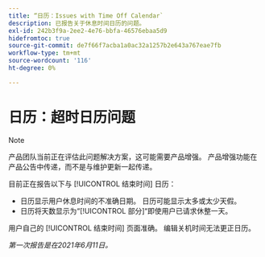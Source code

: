 ```yaml
---
title: “日历：Issues with Time Off Calendar`
description: 已报告关于休息时间日历的问题。
exl-id: 242b3f9a-2ee2-4e76-bbfa-46576ebaa5d9
hidefromtoc: true
source-git-commit: de7f66f7acba1a0ac32a1257b2e643a767eae7fb
workflow-type: tm+mt
source-wordcount: '116'
ht-degree: 0%

---
```


# 日历：超时日历问题

>[!NOTE]
>
>产品团队当前正在评估此问题解决方案，这可能需要产品增强。 产品增强功能在产品公告中传递，而不是与维护更新一起传递。

目前正在报告以下与 [!UICONTROL 结束时间] 日历：

* 日历显示用户休息时间的不准确日期。 日历可能显示太多或太少天假。
* 日历将天数显示为“[!UICONTROL 部分]“即使用户已请求休整一天。

用户自己的 [!UICONTROL 结束时间] 页面准确。 编辑关机时间无法更正日历。

_第一次报告是在2021年6月11日。_
